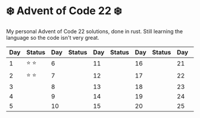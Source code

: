 # ❄️ Advent of Code 22 ❄️

My personal Advent of Code 22 solutions, done in rust. Still learning the language so the code isn't very great.

| Day | Status        | Day | Status | Day | Status | Day | Status | Day | Status |
| --- | ------------- | --- | ------ | --- | ------ | --- | ------ | --- | ------ |
| 1   | :star: :star: | 6   |        | 11  |        | 16  |        | 21  |        |
| 2   | :star: :star: | 7   |        | 12  |        | 17  |        | 22  |        |
| 3   |               | 8   |        | 13  |        | 18  |        | 23  |        |
| 4   |               | 9   |        | 14  |        | 19  |        | 24  |        |
| 5   |               | 10  |        | 15  |        | 20  |        | 25  |        |
